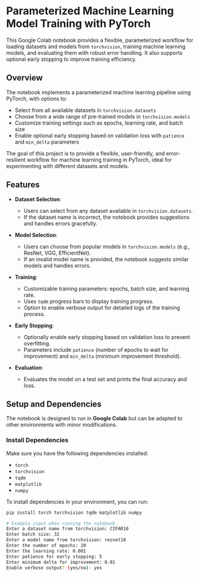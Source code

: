 # Parameterized Machine Learning Model Training with PyTorch

This Google Colab notebook provides a flexible, parameterized workflow for loading datasets and models from `torchvision`, training machine learning models, and evaluating them with robust error handling. It also supports optional early stopping to improve training efficiency.

## Overview

The notebook implements a parameterized machine learning pipeline using PyTorch, with options to:
- Select from all available datasets in `torchvision.datasets`
- Choose from a wide range of pre-trained models in `torchvision.models`
- Customize training settings such as epochs, learning rate, and batch size
- Enable optional early stopping based on validation loss with `patience` and `min_delta` parameters

The goal of this project is to provide a flexible, user-friendly, and error-resilient workflow for machine learning training in PyTorch, ideal for experimenting with different datasets and models.

## Features

- **Dataset Selection**: 
    - Users can select from any dataset available in `torchvision.datasets`.
    - If the dataset name is incorrect, the notebook provides suggestions and handles errors gracefully.

- **Model Selection**: 
    - Users can choose from popular models in `torchvision.models` (e.g., ResNet, VGG, EfficientNet).
    - If an invalid model name is provided, the notebook suggests similar models and handles errors.

- **Training**:
    - Customizable training parameters: epochs, batch size, and learning rate.
    - Uses `tqdm` progress bars to display training progress.
    - Option to enable verbose output for detailed logs of the training process.
  
- **Early Stopping**: 
    - Optionally enable early stopping based on validation loss to prevent overfitting.
    - Parameters include `patience` (number of epochs to wait for improvement) and `min_delta` (minimum improvement threshold).

- **Evaluation**:
    - Evaluates the model on a test set and prints the final accuracy and loss.

## Setup and Dependencies

The notebook is designed to run in **Google Colab** but can be adapted to other environments with minor modifications.

### Install Dependencies
Make sure you have the following dependencies installed:
- `torch`
- `torchvision`
- `tqdm`
- `matplotlib`
- `numpy`

To install dependencies in your environment, you can run:
```bash
pip install torch torchvision tqdm matplotlib numpy

# Example input when running the notebook
Enter a dataset name from torchvision: CIFAR10
Enter batch size: 32
Enter a model name from torchvision: resnet18
Enter the number of epochs: 20
Enter the learning rate: 0.001
Enter patience for early stopping: 5
Enter minimum delta for improvement: 0.01
Enable verbose output? (yes/no): yes

